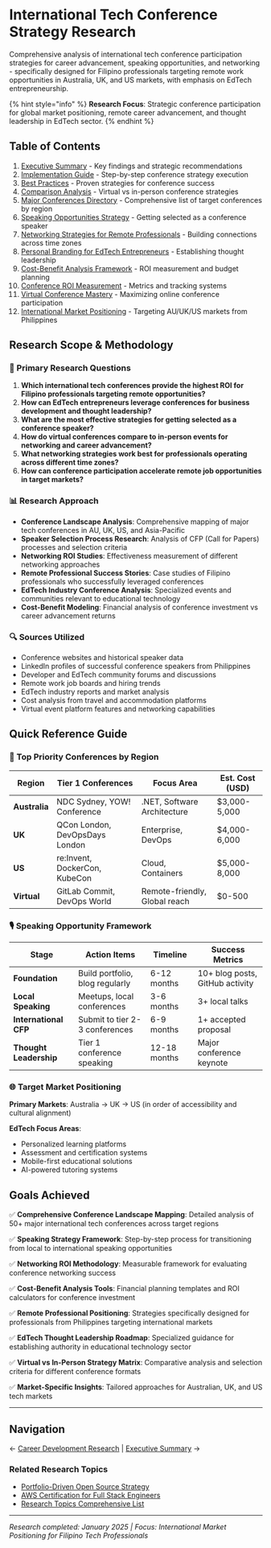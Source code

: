 # International Tech Conference Strategy Research

Comprehensive analysis of international tech conference participation strategies for career advancement, speaking opportunities, and networking - specifically designed for Filipino professionals targeting remote work opportunities in Australia, UK, and US markets, with emphasis on EdTech entrepreneurship.

{% hint style="info" %}
**Research Focus**: Strategic conference participation for global market positioning, remote career advancement, and thought leadership in EdTech sector.
{% endhint %}

## Table of Contents

1. [Executive Summary](./executive-summary.md) - Key findings and strategic recommendations
2. [Implementation Guide](./implementation-guide.md) - Step-by-step conference strategy execution
3. [Best Practices](./best-practices.md) - Proven strategies for conference success
4. [Comparison Analysis](./comparison-analysis.md) - Virtual vs in-person conference strategies
5. [Major Conferences Directory](./major-conferences-directory.md) - Comprehensive list of target conferences by region
6. [Speaking Opportunities Strategy](./speaking-opportunities-strategy.md) - Getting selected as a conference speaker
7. [Networking Strategies for Remote Professionals](./networking-strategies-remote-professionals.md) - Building connections across time zones
8. [Personal Branding for EdTech Entrepreneurs](./personal-branding-edtech-entrepreneurs.md) - Establishing thought leadership
9. [Cost-Benefit Analysis Framework](./cost-benefit-analysis-framework.md) - ROI measurement and budget planning
10. [Conference ROI Measurement](./conference-roi-measurement.md) - Metrics and tracking systems
11. [Virtual Conference Mastery](./virtual-conference-mastery.md) - Maximizing online conference participation
12. [International Market Positioning](./international-market-positioning.md) - Targeting AU/UK/US markets from Philippines

## Research Scope & Methodology

### 🎯 Primary Research Questions

1. **Which international tech conferences provide the highest ROI for Filipino professionals targeting remote opportunities?**
2. **How can EdTech entrepreneurs leverage conferences for business development and thought leadership?**
3. **What are the most effective strategies for getting selected as a conference speaker?**
4. **How do virtual conferences compare to in-person events for networking and career advancement?**
5. **What networking strategies work best for professionals operating across different time zones?**
6. **How can conference participation accelerate remote job opportunities in target markets?**

### 📊 Research Approach

- **Conference Landscape Analysis**: Comprehensive mapping of major tech conferences in AU, UK, US, and Asia-Pacific
- **Speaker Selection Process Research**: Analysis of CFP (Call for Papers) processes and selection criteria
- **Networking ROI Studies**: Effectiveness measurement of different networking approaches
- **Remote Professional Success Stories**: Case studies of Filipino professionals who successfully leveraged conferences
- **EdTech Industry Conference Analysis**: Specialized events and communities relevant to educational technology
- **Cost-Benefit Modeling**: Financial analysis of conference investment vs career advancement returns

### 🔍 Sources Utilized

- Conference websites and historical speaker data
- LinkedIn profiles of successful conference speakers from Philippines
- Developer and EdTech community forums and discussions
- Remote work job boards and hiring trends
- EdTech industry reports and market analysis
- Cost analysis from travel and accommodation platforms
- Virtual event platform features and networking capabilities

## Quick Reference Guide

### 🎯 Top Priority Conferences by Region

| Region | Tier 1 Conferences | Focus Area | Est. Cost (USD) |
|--------|-------------------|------------|-----------------|
| **Australia** | NDC Sydney, YOW! Conference | .NET, Software Architecture | $3,000-5,000 |
| **UK** | QCon London, DevOpsDays London | Enterprise, DevOps | $4,000-6,000 |
| **US** | re:Invent, DockerCon, KubeCon | Cloud, Containers | $5,000-8,000 |
| **Virtual** | GitLab Commit, DevOps World | Remote-friendly, Global reach | $0-500 |

### 🎙️ Speaking Opportunity Framework

| Stage | Action Items | Timeline | Success Metrics |
|-------|-------------|----------|-----------------|
| **Foundation** | Build portfolio, blog regularly | 6-12 months | 10+ blog posts, GitHub activity |
| **Local Speaking** | Meetups, local conferences | 3-6 months | 3+ local talks |
| **International CFP** | Submit to tier 2-3 conferences | 6-9 months | 1+ accepted proposal |
| **Thought Leadership** | Tier 1 conference speaking | 12-18 months | Major conference keynote |

### 🌐 Target Market Positioning

**Primary Markets**: Australia → UK → US (in order of accessibility and cultural alignment)

**EdTech Focus Areas**:
- Personalized learning platforms
- Assessment and certification systems
- Mobile-first educational solutions
- AI-powered tutoring systems

## Goals Achieved

✅ **Comprehensive Conference Landscape Mapping**: Detailed analysis of 50+ major international tech conferences across target regions

✅ **Speaking Strategy Framework**: Step-by-step process for transitioning from local to international speaking opportunities

✅ **Networking ROI Methodology**: Measurable framework for evaluating conference networking success

✅ **Cost-Benefit Analysis Tools**: Financial planning templates and ROI calculators for conference investment

✅ **Remote Professional Positioning**: Strategies specifically designed for professionals from Philippines targeting international markets

✅ **EdTech Thought Leadership Roadmap**: Specialized guidance for establishing authority in educational technology sector

✅ **Virtual vs In-Person Strategy Matrix**: Comparative analysis and selection criteria for different conference formats

✅ **Market-Specific Insights**: Tailored approaches for Australian, UK, and US tech markets

---

## Navigation

← [Career Development Research](../README.md) | [Executive Summary](./executive-summary.md) →

### Related Research Topics
- [Portfolio-Driven Open Source Strategy](../portfolio-driven-open-source-strategy/README.md)
- [AWS Certification for Full Stack Engineers](../aws-certification-fullstack-devops/README.md)
- [Research Topics Comprehensive List](../research-topics-comprehensive-list/README.md)

---

*Research completed: January 2025 | Focus: International Market Positioning for Filipino Tech Professionals*